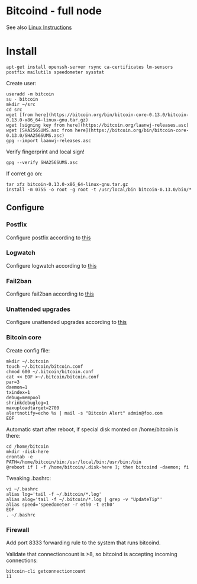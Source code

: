 # Bitcoind - full node

See also [Linux Instructions](https://bitcoin.org/en/full-node#linux-instructions)

# Install

	apt-get install openssh-server rsync ca-certificates lm-sensors postfix mailutils speedometer sysstat

Create user:

	useradd -m bitcoin
	su - bitcoin
	mkdir ~/src
	cd src
	wget [from here](https://bitcoin.org/bin/bitcoin-core-0.13.0/bitcoin-0.13.0-x86_64-linux-gnu.tar.gz)
	wget [signing key from here](https://bitcoin.org/laanwj-releases.asc)
	wget [SHA256SUMS.asc from here](https://bitcoin.org/bin/bitcoin-core-0.13.0/SHA256SUMS.asc)
	gpg --import laanwj-releases.asc

Verify fingerprint and local sign!

	gpg --verify SHA256SUMS.asc

If corret go on:

	tar xfz bitcoin-0.13.0-x86_64-linux-gnu.tar.gz
	install -m 0755 -o root -g root -t /usr/local/bin bitcoin-0.13.0/bin/*

## Configure

### Postfix

Configure postfix according to [this](https://github.com/micressor/howtos-linux/blob/master/Server/postfix.md)

### Logwatch

Configure logwatch according to [this](https://github.com/micressor/howtos-linux/blob/master/Server/logwatch.md)

### Fail2ban

Configure fail2ban according to [this](https://github.com/micressor/howtos-linux/blob/master/Server/fail2ban.md)

### Unattended upgrades

Configure unattended upgrades according to [this](https://github.com/micressor/howtos-linux/blob/master/Server/unattended-upgrades.md)

### Bitcoin core

Create config file:

	mkdir ~/.bitcoin
	touch ~/.bitcoin/bitcoin.conf
	chmod 600 ~/.bitcoin/bitcoin.conf
	cat << EOF >~/.bitcoin/bitcoin.conf
	par=3
	daemon=1
	txindex=1
	debug=mempool
	shrinkdebuglog=1
	maxuploadtarget=2700
	alertnotify=echo %s | mail -s "Bitcoin Alert" admin@foo.com
	EOF

Automatic start after reboot, if special disk monted on /home/bitcoin is there:

	cd /home/bitcoin
	mkdir -disk-here
	crontab -e
	PATH=/home/bitcoin/bin:/usr/local/bin:/usr/bin:/bin
	@reboot if [ -f /home/bitcoin/.disk-here ]; then bitcoind -daemon; fi

Tweaking .bashrc:

	vi ~/.bashrc
	alias log='tail -f ~/.bitcoin/*.log'
	alias alog='tail -f ~/.bitcoin/*.log | grep -v "UpdateTip"'
	alias speed='speedometer -r eth0 -t eth0'
	EOF
	. ~/.bashrc

### Firewall

Add port 8333 forwarding rule to the system that runs bitcoind.

Validate that connectioncount is >8, so bitcoind is accepting incoming
connections:

	bitcoin-cli getconnectioncount
	11
